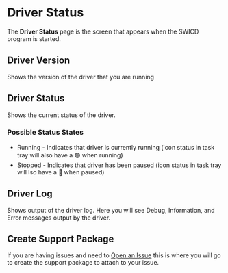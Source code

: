 # Driver Status
The **Driver Status** page is the screen that appears when the SWICD program is started.  

## Driver Version
Shows the version of the driver that you are running

## Driver Status
Shows the current status of the driver.

### Possible Status States
- Running - Indicates that driver is currently running (icon status in task tray will also have a &#x1F7E2; when running)
- Stopped - Indicates that driver has been paused (icon status in task tray will lso have a &#x1F534; when paused)

## Driver Log
Shows output of the driver log. Here you will see Debug, Information, and Error messages output by the driver.

## Create Support Package
If you are having issues and need to [Open an Issue](/docs/Support.md) this is where you will go to create the support package to attach to your issue.  